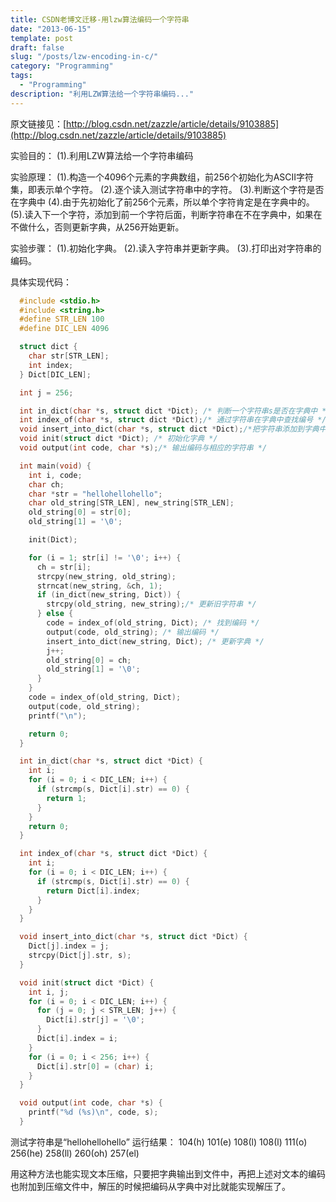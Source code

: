 ```yaml
---
title: CSDN老博文迁移-用lzw算法编码一个字符串
date: "2013-06-15"
template: post
draft: false
slug: "/posts/lzw-encoding-in-c/"
category: "Programming"
tags:
  - "Programming"
description: "利用LZW算法给一个字符串编码..."
---
```


原文链接见：[http://blog.csdn.net/zazzle/article/details/9103885](http://blog.csdn.net/zazzle/article/details/9103885)


实验目的：
(1).利用LZW算法给一个字符串编码

实验原理：
(1).构造一个4096个元素的字典数组，前256个初始化为ASCII字符集，即表示单个字符。
(2).逐个读入测试字符串中的字符。
(3).判断这个字符是否在字典中
(4).由于先初始化了前256个元素，所以单个字符肯定是在字典中的。
(5).读入下一个字符，添加到前一个字符后面，判断字符串在不在字典中，如果在不做什么，否则更新字典，从256开始更新。

实验步骤：
(1).初始化字典。
(2).读入字符串并更新字典。
(3).打印出对字符串的编码。

具体实现代码：

```C
  #include <stdio.h>
  #include <string.h>
  #define STR_LEN 100
  #define DIC_LEN 4096

  struct dict {
    char str[STR_LEN];
    int index;
  } Dict[DIC_LEN];

  int j = 256;

  int in_dict(char *s, struct dict *Dict); /* 判断一个字符串s是否在字典中 */
  int index_of(char *s, struct dict *Dict);/* 通过字符串在字典中查找编号 */
  void insert_into_dict(char *s, struct dict *Dict);/*把字符串添加到字典中 */
  void init(struct dict *Dict); /* 初始化字典 */
  void output(int code, char *s);/* 输出编码与相应的字符串 */

  int main(void) {
    int i, code;
    char ch;
    char *str = "hellohellohello";
    char old_string[STR_LEN], new_string[STR_LEN];
    old_string[0] = str[0];
    old_string[1] = '\0';

    init(Dict);

    for (i = 1; str[i] != '\0'; i++) {
      ch = str[i];
      strcpy(new_string, old_string);
      strncat(new_string, &ch, 1);
      if (in_dict(new_string, Dict)) {
        strcpy(old_string, new_string);/* 更新旧字符串 */
      } else {
        code = index_of(old_string, Dict); /* 找到编码 */
        output(code, old_string); /* 输出编码 */
        insert_into_dict(new_string, Dict); /* 更新字典 */
        j++;
        old_string[0] = ch;
        old_string[1] = '\0';
      }
    }
    code = index_of(old_string, Dict);
    output(code, old_string);
    printf("\n");

    return 0;
  }

  int in_dict(char *s, struct dict *Dict) {
    int i;
    for (i = 0; i < DIC_LEN; i++) {
      if (strcmp(s, Dict[i].str) == 0) {
        return 1;
      }
    }
    return 0;
  }

  int index_of(char *s, struct dict *Dict) {
    int i;
    for (i = 0; i < DIC_LEN; i++) {
      if (strcmp(s, Dict[i].str) == 0) {
        return Dict[i].index;
      }
    }
  }

  void insert_into_dict(char *s, struct dict *Dict) {
    Dict[j].index = j;
    strcpy(Dict[j].str, s);
  }

  void init(struct dict *Dict) {
    int i, j;
    for (i = 0; i < DIC_LEN; i++) {
      for (j = 0; j < STR_LEN; j++) {
        Dict[i].str[j] = '\0';
      }
      Dict[i].index = i;
    }
    for (i = 0; i < 256; i++) {
      Dict[i].str[0] = (char) i;
    }
  }

  void output(int code, char *s) {
    printf("%d (%s)\n", code, s);
  }
```

测试字符串是“hellohellohello”
运行结果：
104(h)
101(e)
108(l)
108(l)
111(o)
256(he)
258(ll)
260(oh)
257(el)

用这种方法也能实现文本压缩，只要把字典输出到文件中，再把上述对文本的编码也附加到压缩文件中，解压的时候把编码从字典中对比就能实现解压了。
